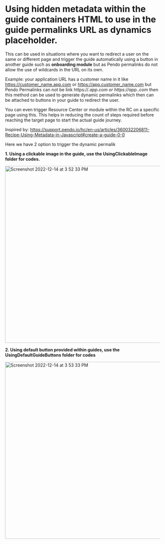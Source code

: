 # Using hidden metadata within the guide containers HTML to use in the guide permalinks URL as dynamics placeholder.

This can be used in situations where you want to redirect a user on the same or different page and trigger the guide automatically using a button in another guide such as **onboarding module** but as Pendo permalinks do not allow the use of wildcards in the URL on its own.

Example: your application URL has a customer name in it like https://customer_name.app.com or https://app.customer_name.com but Pendo Permalinks can not be link https://*.app.com or https://app.*.com then this method can be used to generate dynamic permalinks which then can be attached to buttons in your guide to redirect the user.

You can even trigger Resource Center or module within the RC on a specific page using this.
This helps in reducing the count of steps required before reaching the target page to start the actual guide journey.

Inspired by: https://support.pendo.io/hc/en-us/articles/360032206811-Recipe-Using-Metadata-in-Javascript#create-a-guide-0-0

Here we have 2 option to trigger the dynamic permalik

**1. Using a clickable image in the guide, use the UsingClickableImage folder for codes.**

<img width="576" alt="Screenshot 2022-12-14 at 3 52 33 PM" src="https://user-images.githubusercontent.com/15645502/207569904-bbdd89e1-1167-4922-af61-081c0992f570.png">



**2. Using default button provided within guides, use the UsingDefaultGuideButtons folder for codes**

<img width="576" alt="Screenshot 2022-12-14 at 3 53 33 PM" src="https://user-images.githubusercontent.com/15645502/207570079-d22f104b-60e9-4368-b8f7-a12371803a1f.png">
